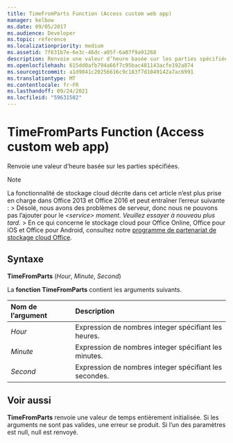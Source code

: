 ```yaml
---
title: TimeFromParts Function (Access custom web app)
manager: kelbow
ms.date: 09/05/2017
ms.audience: Developer
ms.topic: reference
ms.localizationpriority: medium
ms.assetid: 7f631b7e-6e3c-46dc-a05f-6a07f9a91268
description: Renvoie une valeur d’heure basée sur les parties spécifiées.
ms.openlocfilehash: 615dd0afb794a66f7c95bac481143acfe192a874
ms.sourcegitcommit: a1d9041c20256616c9c183f7d1049142a7ac6991
ms.translationtype: MT
ms.contentlocale: fr-FR
ms.lasthandoff: 09/24/2021
ms.locfileid: "59631502"
---
```

# <a name="timefromparts-function-access-custom-web-app"></a>TimeFromParts Function (Access custom web app)

Renvoie une valeur d’heure basée sur les parties spécifiées.
  
> [!NOTE]
> La fonctionnalité de stockage cloud décrite dans cet article n’est plus prise en charge dans Office 2013 et Office 2016 et peut entraîner l’erreur suivante : > Désolé, nous avons des problèmes de serveur, donc nous ne pouvons pas l’ajouter pour le *\<service\> moment. Veuillez essayer à nouveau plus tard.* > En ce qui concerne le stockage cloud pour Office Online, Office pour iOS et Office pour Android, consultez notre [programme de partenariat de stockage cloud Office](https://dev.office.com/programs/officecloudstorage). 
  
## <a name="syntax"></a>Syntaxe

 **TimeFromParts** (*Hour*, *Minute*, *Second*) 
  
La **fonction TimeFromParts** contient les arguments suivants. 
  
|**Nom de l’argument**|**Description**|
|:-----|:-----|
| *Hour*  <br/> |Expression de nombres integer spécifiant les heures.  <br/> |
| *Minute*  <br/> |Expression de nombres integer spécifiant les minutes.  <br/> |
| *Second*  <br/> |Expression de nombres integer spécifiant les secondes.  <br/> |
   
## <a name="see-also"></a>Voir aussi

 **TimeFromParts** renvoie une valeur de temps entièrement initialisée. Si les arguments ne sont pas valides, une erreur se produit. Si l’un des paramètres est null, null est renvoyé. 
  

